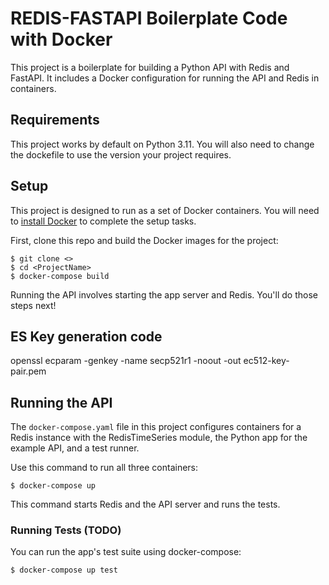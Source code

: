 # REDIS-FASTAPI Boilerplate Code with Docker

This project is a boilerplate for building a Python API with Redis and FastAPI. It
includes a Docker configuration for running the API and Redis in containers.

## Requirements

This project works by default on Python 3.11. You will also need to change the 
dockefile to use the version your project requires.

## Setup

This project is designed to run as a set of Docker containers. You will need to
[install Docker](https://www.docker.com/) to complete the setup tasks.

First, clone this repo and build the Docker images for the project:

    $ git clone <>
    $ cd <ProjectName>
    $ docker-compose build

Running the API involves starting the app server and Redis. You'll do those steps
next!

## ES Key generation code

openssl ecparam -genkey -name secp521r1 -noout -out ec512-key-pair.pem


## Running the API

The `docker-compose.yaml` file in this project configures containers for a Redis
instance with the RedisTimeSeries module, the Python app for the example API,
and a test runner.

Use this command to run all three containers:

    $ docker-compose up

This command starts Redis and the API server and runs the tests.

### Running Tests (TODO)

You can run the app's test suite using docker-compose:

    $ docker-compose up test
